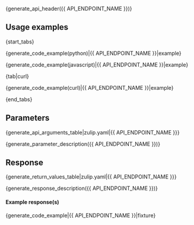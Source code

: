 {generate_api_header({{ API_ENDPOINT_NAME }})}

## Usage examples

{start_tabs}

{generate_code_example(python)|{{ API_ENDPOINT_NAME }}|example}

{generate_code_example(javascript)|{{ API_ENDPOINT_NAME }}|example}

{tab|curl}

{generate_code_example(curl)|{{ API_ENDPOINT_NAME }}|example}

{end_tabs}

## Parameters

{generate_api_arguments_table|zulip.yaml|{{ API_ENDPOINT_NAME }}}

{generate_parameter_description({{ API_ENDPOINT_NAME }})}

## Response

{generate_return_values_table|zulip.yaml|{{ API_ENDPOINT_NAME }}}

{generate_response_description({{ API_ENDPOINT_NAME }})}

#### Example response(s)

{generate_code_example|{{ API_ENDPOINT_NAME }}|fixture}
